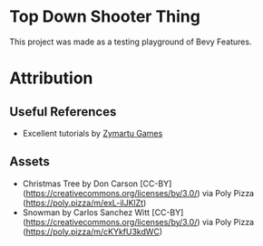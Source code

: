 # Top Down Shooter Thing

This project was made as a testing playground of Bevy Features.

# Attribution

## Useful References

- Excellent tutorials by [Zymartu Games](https://www.youtube.com/@ZymartuGames)

## Assets

- Christmas Tree by Don Carson [CC-BY] (https://creativecommons.org/licenses/by/3.0/) via Poly Pizza (https://poly.pizza/m/exL-ilJKlZt)
- Snowman by Carlos Sanchez Witt [CC-BY] (https://creativecommons.org/licenses/by/3.0/) via Poly Pizza (https://poly.pizza/m/cKYkfU3kdWC)

